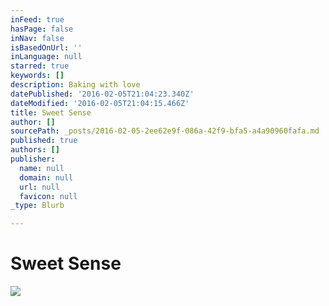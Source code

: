 ```yaml
---
inFeed: true
hasPage: false
inNav: false
isBasedOnUrl: ''
inLanguage: null
starred: true
keywords: []
description: Baking with love
datePublished: '2016-02-05T21:04:23.340Z'
dateModified: '2016-02-05T21:04:15.466Z'
title: Sweet Sense
author: []
sourcePath: _posts/2016-02-05-2ee62e9f-086a-42f9-bfa5-a4a90960fafa.md
published: true
authors: []
publisher:
  name: null
  domain: null
  url: null
  favicon: null
_type: Blurb

---
```

# Sweet Sense
![](https://the-grid-user-content.s3-us-west-2.amazonaws.com/eefe68df-8dcd-4595-9492-dda4d6a1dbe0.jpg)